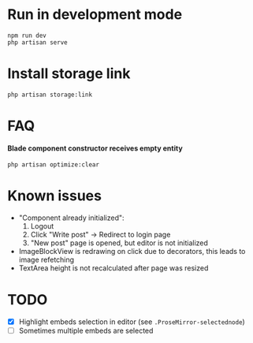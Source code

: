 # Run in development mode

```shell
npm run dev
php artisan serve
```

# Install storage link

```shell
php artisan storage:link
```

# FAQ

#### Blade component constructor receives empty entity
```shell
php artisan optimize:clear
```

# Known issues

- "Component already initialized":
    1. Logout
    2. Click "Write post" -> Redirect to login page
    3. "New post" page is opened, but editor is not initialized
- ImageBlockView is redrawing on click due to decorators, this leads to image refetching
- TextArea height is not recalculated after page was resized

# TODO

- [x] Highlight embeds selection in editor (see `.ProseMirror-selectednode`)
- [ ] Sometimes multiple embeds are selected
